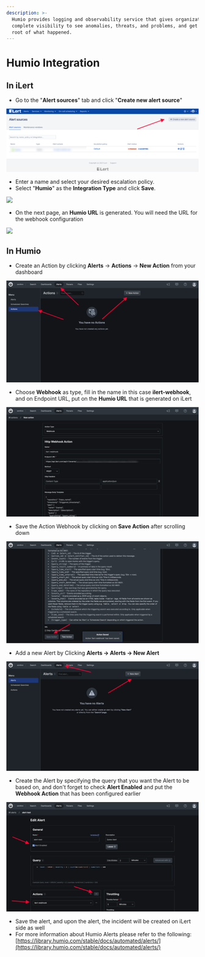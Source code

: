 ```yaml
---
description: >-
  Humio provides logging and observability service that gives organizations
  complete visibility to see anomalies, threats, and problems, and get to the
  root of what happened.
---
```


# Humio Integration

## In iLert

* Go to the "**Alert sources**" tab and click "**Create new alert source**"

![](../.gitbook/assets/ilert-create-alert.png)

* Enter a name and select your desired escalation policy.  &#x20;
* Select "**Humio**" as the **Integration Type** and click **Save**.

![](../.gitbook/assets/humio\_alertsources.png)

* On the next page, an **Humio URL** is generated. You will need the URL for the webhook configuration

![](../.gitbook/assets/humio\_alerturl.png)

## In Humio

* Create an Action by clicking **Alerts** -> **Actions** -> **New Action** from your dashboard

![C](../.gitbook/assets/humio-newaaction.png)

* Choose **Webhook** as type, fill in the name in this case **ilert-webhook**, and on Endpoint URL, put on the **Humio URL** that is generated on iLert

![](../.gitbook/assets/humio-newwebhook.png)

* Save the Action Webhook by clicking on **Save Action** after scrolling down

![](../.gitbook/assets/humio-savewebhook.png)

* Add a new Alert by Clicking **Alerts -> Alerts -> New Alert**

![](../.gitbook/assets/humio-newalert.png)

* Create the Alert by specifying the query that you want the Alert to be based on, and don't forget to check **Alert Enabled** and put the **Webhook Action** that has been configured earlier

![](../.gitbook/assets/humio-alertdetails.png)

* Save the alert, and upon the alert, the incident will be created on iLert side as well
* For more information about Humio Alerts please refer to the following: [https://library.humio.com/stable/docs/automated/alerts/](https://library.humio.com/stable/docs/automated/alerts/)
